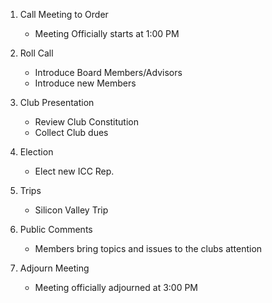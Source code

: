 1. Call Meeting to Order
    * Meeting Officially starts at 1:00 PM
    
2. Roll Call
    * Introduce Board Members/Advisors
    * Introduce new Members
    
3. Club Presentation
    * Review Club Constitution
    * Collect Club dues

4. Election
    * Elect new ICC Rep.

5. Trips
    * Silicon Valley Trip
    
6. Public Comments
    * Members bring topics and issues to the clubs attention
    
7. Adjourn Meeting
    * Meeting officially adjourned at 3:00 PM